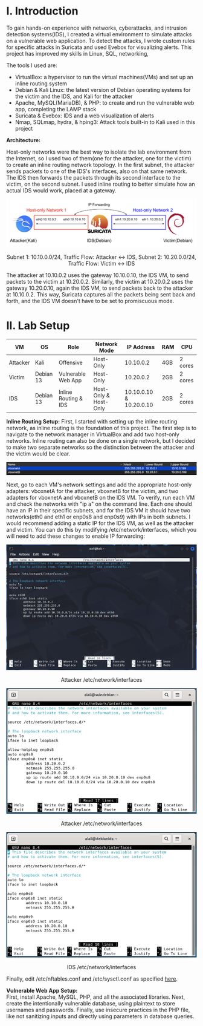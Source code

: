 # I. Introduction
To gain hands-on experience with networks, cyberattacks, and intrusion detection systems(IDS), I created a virtual environment to simulate attacks on a vulnerable web application. To detect the attacks, I wrote custom rules for specific attacks in Suricata and used Evebox for visualizing alerts. This project has improved my skills in Linux, SQL, networking, 

The tools I used are:
- VirtualBox: a hypervisor to run the virtual machines(VMs) and set up an inline routing system
- Debian & Kali Linux: the latest version of Debian operating systems for the victim and the IDS, and Kali for the attacker
- Apache, MySQL(MariaDB), & PHP: to create and run the vulnerable web app, completing the LAMP stack
- Suricata & Evebox: IDS and a web visualization of alerts
- Nmap, SQLmap, hydra, & hping3: Attack tools built-in to Kali used in this project

**Architecture:**

Host-only networks were the best way to isolate the lab environment from the Internet, so I used two of them(one for the attacker, one for the victim) to create an inline routing network topology. In the first subnet, the attacker sends packets to one of the IDS's interfaces, also on that same network. The IDS then forwards the packets through its second interface to the victim, on the second subnet. I used inline routing to better simulate how an actual IDS would work, placed at a gateway.

![Inline Routing Diagram](docs/inline-routing-diagram.png)

<p align="center">Subnet 1: 10.10.0.0/24, Traffic Flow: Attacker <-> IDS, Subnet 2: 10.20.0.0/24, Traffic Flow: Victim <-> IDS</p>

The attacker at 10.10.0.2 uses the gateway 10.10.0.10, the IDS VM, to send packets to the victim at 10.20.0.2. Similarly, the victim at 10.20.0.2 uses the gateway 10.20.0.10, again the IDS VM, to send packets back to the attacker at 10.10.0.2. This way, Suricata captures all the packets being sent back and forth, and the IDS VM doesn't have to be set to promiscuous mode.
# II. Lab Setup
| VM | OS | Role | Network Mode | IP Address | RAM | CPU |
|---|---|---|---|---|---|---|
| Attacker | Kali | Offensive | Host-Only | 10.10.0.2 | 4GB | 2 cores |
| Victim | Debian 13 | Vulnerable Web App | Host-Only | 10.20.0.2 | 2GB | 2 cores |
| IDS | Debian 13 | Inline Routing & IDS | Host-Only & Host-Only | 10.10.0.10 & 10.20.0.10 | 2GB | 2 cores |

**Inline Routing Setup:** 
First, I started with setting up the inline routing network, as inline routing is the foundation of this project. The first step is to navigate to the network manager in VirtualBox and add two host-only networks. Inline routing can also be done on a single network, but I decided to make two separate networks so the distinction between the attacker and the victim would be clear. 

![Network Manager](docs/network-manager.png)

Next, go to each VM's network settings and add the appropriate host-only adapters: vboxnetA for the attacker, vboxnetB for the victim, and two adapters for vboxnetA and vboxnetB on the IDS VM. To verify, run each VM and check the networks with "ip a" on the command line. Each one should have an IP in their specific subnets, and for the IDS VM it should have two networks(eth0 and eth1 or enp0s8 and enp0s9) with IPs in both subnets. I would recommend adding a static IP for the IDS VM, as well as the attacker and victim. You can do this by modifying /etc/network/interfaces, which you will need to add these changes to enable IP forwarding:

<p align="center">
  <img src="https://github.com/alall1/suricata-ids/blob/main/docs/interfaces-attacker.png" alt="attacker/etc/network/interfaces">
</p>
<p align="center">Attacker /etc/network/interfaces</p>

<p align="center">
  <img src="https://github.com/alall1/suricata-ids/blob/main/docs/interfaces-victim.png" alt="victim /etc/network/interfaces">
</p>
<p align="center">Attacker /etc/network/interfaces</p>

<p align="center">
  <img src="https://github.com/alall1/suricata-ids/blob/main/docs/interfaces-ids.png" alt="ids /etc/network/interfaces">
</p>
<p align="center">IDS /etc/network/interfaces</p>

Finally, edit /etc/nftables.conf and /etc/sysctl.conf as specified [here](setup).
  
**Vulnerable Web App Setup:**  
First, install Apache, MySQL, PHP, and all the associated libraries. Next, create the intentionally vulnerable database, using plaintext to store usernames and passwords. Finally, use insecure practices in the PHP file, like not sanitizing inputs and directly using parameters in database queries.
